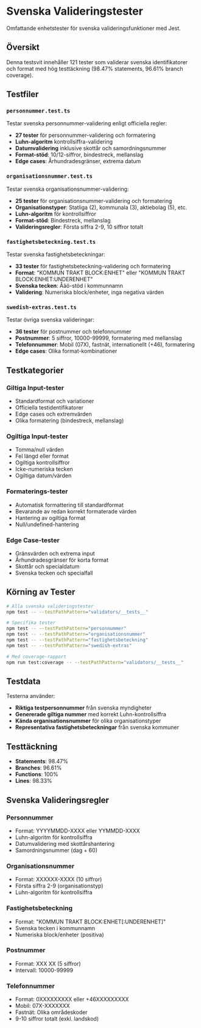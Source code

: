 # Svenska Valideringstester

Omfattande enhetstester för svenska valideringsfunktioner med Jest.

## Översikt

Denna testsvit innehåller 121 tester som validerar svenska identifikatorer och format med hög testtäckning (98.47% statements, 96.61% branch coverage).

## Testfiler

### `personnummer.test.ts`
Testar svenska personnummer-validering enligt officiella regler:
- **27 tester** för personnummer-validering och formatering
- **Luhn-algoritm** kontrollsiffra-validering  
- **Datumvalidering** inklusive skottår och samordningsnummer
- **Format-stöd**: 10/12-siffror, bindestreck, mellanslag
- **Edge cases**: Århundradesgränser, extrema datum

### `organisationsnummer.test.ts`
Testar svenska organisationsnummer-validering:
- **25 tester** för organisationsnummer-validering och formatering
- **Organisationstyper**: Statliga (2), kommunala (3), aktiebolag (5), etc.
- **Luhn-algoritm** för kontrollsiffror
- **Format-stöd**: Bindestreck, mellanslag
- **Valideringsregler**: Första siffra 2-9, 10 siffror totalt

### `fastighetsbeteckning.test.ts`
Testar svenska fastighetsbeteckningar:
- **33 tester** för fastighetsbeteckning-validering och formatering
- **Format**: "KOMMUN TRAKT BLOCK:ENHET" eller "KOMMUN TRAKT BLOCK:ENHET:UNDERENHET"
- **Svenska tecken**: Åäö-stöd i kommunnamn
- **Validering**: Numeriska block/enheter, inga negativa värden

### `swedish-extras.test.ts`
Testar övriga svenska valideringar:
- **36 tester** för postnummer och telefonnummer
- **Postnummer**: 5 siffror, 10000-99999, formatering med mellanslag
- **Telefonnummer**: Mobil (07X), fastnät, internationellt (+46), formatering
- **Edge cases**: Olika format-kombinationer

## Testkategorier

### Giltiga Input-tester
- Standardformat och variationer
- Officiella testidentifikatorer
- Edge cases och extremvärden
- Olika formatering (bindestreck, mellanslag)

### Ogiltiga Input-tester
- Tomma/null värden
- Fel längd eller format
- Ogiltiga kontrollsiffror
- Icke-numeriska tecken
- Ogiltiga datum/värden

### Formaterings-tester
- Automatisk formattering till standardformat
- Bevarande av redan korrekt formaterade värden
- Hantering av ogiltiga format
- Null/undefined-hantering

### Edge Case-tester
- Gränsvärden och extrema input
- Århundradesgränser för korta format
- Skottår och specialdatum
- Svenska tecken och specialfall

## Körning av Tester

```bash
# Alla svenska valideringstester
npm test -- --testPathPattern="validators/__tests__"

# Specifika tester
npm test -- --testPathPattern="personnummer"
npm test -- --testPathPattern="organisationsnummer"
npm test -- --testPathPattern="fastighetsbeteckning"
npm test -- --testPathPattern="swedish-extras"

# Med coverage-rapport
npm run test:coverage -- --testPathPattern="validators/__tests__"
```

## Testdata

Testerna använder:
- **Riktiga testpersonnummer** från svenska myndigheter
- **Genererade giltiga nummer** med korrekt Luhn-kontrollsiffra
- **Kända organisationsnummer** för olika organisationstyper
- **Representativa fastighetsbeteckningar** från svenska kommuner

## Testtäckning

- **Statements**: 98.47%
- **Branches**: 96.61%
- **Functions**: 100%
- **Lines**: 98.33%

## Svenska Valideringsregler

### Personnummer
- Format: YYYYMMDD-XXXX eller YYMMDD-XXXX
- Luhn-algoritm för kontrollsiffra
- Datumvalidering med skottårshantering
- Samordningsnummer (dag + 60)

### Organisationsnummer
- Format: XXXXXX-XXXX (10 siffror)
- Första siffra 2-9 (organisationstyp)
- Luhn-algoritm för kontrollsiffra

### Fastighetsbeteckning
- Format: "KOMMUN TRAKT BLOCK:ENHET[:UNDERENHET]"
- Svenska tecken i kommunnamn
- Numeriska block/enheter (positiva)

### Postnummer
- Format: XXX XX (5 siffror)
- Intervall: 10000-99999

### Telefonnummer
- Format: 0XXXXXXXXX eller +46XXXXXXXXX
- Mobil: 07X-XXXXXXX
- Fastnät: Olika områdeskoder
- 9-10 siffror totalt (exkl. landskod)